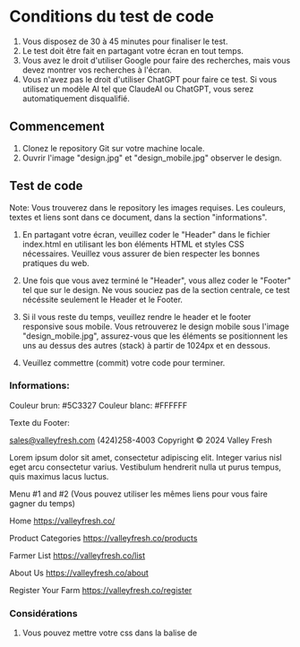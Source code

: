 # Conditions du test de code

1. Vous disposez de 30 à 45 minutes pour finaliser le test.
2. Le test doit être fait en partagant votre écran en tout temps.
3. Vous avez le droit d'utiliser Google pour faire des recherches, mais vous devez montrer vos recherches à l'écran.
4. Vous n'avez pas le droit d'utiliser ChatGPT pour faire ce test. Si vous utilisez un modèle AI tel que ClaudeAI ou ChatGPT, vous serez automatiquement disqualifié.

## Commencement

1. Clonez le repository Git sur votre machine locale.
2. Ouvrir l'image "design.jpg" et "design_mobile.jpg" observer le design.

## Test de code

Note: Vous trouverez dans le repository les images requises. Les couleurs, textes et liens sont dans ce document, dans la section "informations".

1. En partagant votre écran, veuillez coder le "Header" dans le fichier index.html en utilisant les bon éléments HTML et styles CSS nécessaires. Veuillez vous assurer de bien respecter les bonnes pratiques du web.

2. Une fois que vous avez terminé le "Header", vous allez coder le "Footer" tel que sur le design. Ne vous souciez pas de la section centrale, ce test nécéssite seulement le Header et le Footer.

3. Si il vous reste du temps, veuillez rendre le header et le footer responsive sous mobile. Vous retrouverez le design mobile sous l'image "design_mobile.jpg", assurez-vous que les éléments se positionnent les uns au dessus des autres (stack) à partir de 1024px et en dessous.

4. Veuillez commettre (commit) votre code pour terminer.

### Informations:

Couleur brun: #5C3327
Couleur blanc: #FFFFFF

Texte du Footer:

sales@valleyfresh.com
(424)258-4003
Copyright © 2024 Valley Fresh

Lorem ipsum dolor sit amet, consectetur adipiscing elit. Integer varius nisl eget arcu consectetur varius. Vestibulum hendrerit nulla ut purus tempus, quis maximus lacus luctus.


Menu #1 and #2 (Vous pouvez utiliser les mêmes liens pour vous faire gagner du temps)

Home
https://valleyfresh.co/

Product Categories
https://valleyfresh.co/products

Farmer List
https://valleyfresh.co/list

About Us
https://valleyfresh.co/about

Register Your Farm
https://valleyfresh.co/register


### Considérations

1. Vous pouvez mettre votre css dans la balise de <style> mais une feuille externe vous donnerais des points supplémentaires.
2. Assurez-vous d'utiliser le bon éléments HTML aux bons endroits.
3. Un code sématique n'est pas exigé, mais vous donnerais des points supplémentaires.

